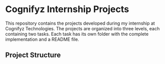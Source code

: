 # Cognifyz Internship Projects

This repository contains the projects developed during my internship at Cognifyz Technologies. The projects are organized into three levels, each containing two tasks. Each task has its own folder with the complete implementation and a README file.

## Project Structure
